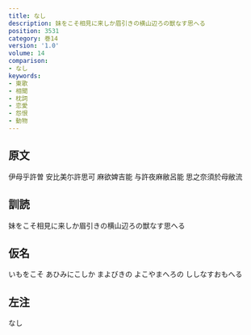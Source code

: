 ```yaml
---
title: なし
description: 妹をこそ相見に来しか眉引きの横山辺ろの獣なす思へる
position: 3531
category: 巻14
version: '1.0'
volume: 14
comparison:
- なし
keywords:
- 東歌
- 相聞
- 枕詞
- 恋愛
- 怨恨
- 動物
---
```


## 原文

伊母乎許曽 安比美尓許思可 麻欲婢吉能 与許夜麻敝呂能 思之奈須於母敝流

## 訓読

妹をこそ相見に来しか眉引きの横山辺ろの獣なす思へる

## 仮名

いもをこそ あひみにこしか まよびきの よこやまへろの ししなすおもへる

## 左注

なし
